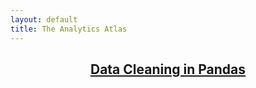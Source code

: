 ```yaml
---
layout: default
title: The Analytics Atlas
---
```

<header style="background-image: url('./background.png');">
<link rel="icon" href="favicon.ico" type="image/x-icon">

## [Data Cleaning in Pandas](./data-cleaning.md)
